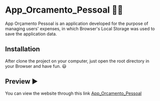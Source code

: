 # App_Orcamento_Pessoal :money_with_wings::heavy_dollar_sign:

App Orçamento Pessoal is an application developed for the purpose of managing users' expenses, in which Browser's Local Storage was used to save the application data.

## Installation

After clone the project on your computer, just open the root directory in your Browser and have fun. :smiley:

## Preview :arrow_forward:

You can view the website through this link [App_Orcamento_Pessoal](https://andr3m0ur4.github.io/App_Orcamento_Pessoal/)
